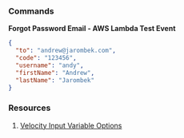 ### Commands

**Forgot Password Email - AWS Lambda Test Event**

```json
{
  "to": "andrew@jarombek.com",
  "code": "123456",
  "username": "andy",
  "firstName": "Andrew",
  "lastName": "Jarombek"
}
```

### Resources

1. [Velocity Input Variable Options](https://docs.aws.amazon.com/apigateway/latest/developerguide/api-gateway-mapping-template-reference.html#input-variable-reference)